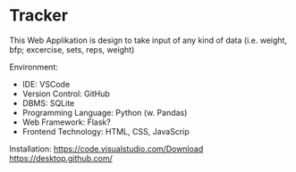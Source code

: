 # Tracker
This Web Applikation is design to take input of any kind of data (i.e. weight, bfp; excercise, sets, reps, weight)

Environment:
- IDE: VSCode
- Version Control: GitHub
- DBMS: SQLite
- Programming Language: Python (w. Pandas)
- Web Framework: Flask?
- Frontend Technology: HTML, CSS, JavaScrip

Installation:
https://code.visualstudio.com/Download
https://desktop.github.com/
